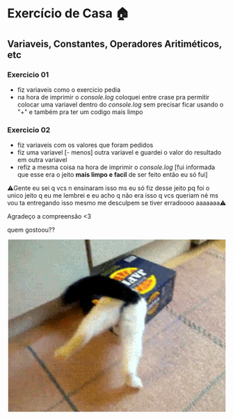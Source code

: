 # Exercício de Casa 🏠 

## Variaveis, Constantes, Operadores Aritiméticos, etc

### Exercicio 01

- fiz variaveis como o exercicio pedia
- na hora de imprimir o *console.log* coloquei entre crase pra permitir colocar uma variavel dentro do *console.log* sem precisar ficar usando o "+" e também pra ter um codigo mais limpo

### Exercicio 02

- fiz variaveis com os valores que foram pedidos
- fiz uma variavel [- menos] outra variavel e guardei o valor do resultado em outra variavel
- refiz a mesma coisa na hora de imprimir o *console.log* [fui informada que esse era o jeito **mais limpo e facil** de ser feito então eu só fui]

⚠️Gente eu sei q vcs n ensinaram isso ms eu só fiz desse jeito pq foi o unico jeito q eu me lembrei e eu acho q não era isso q vcs queriam né ms vou ta entregando isso mesmo me desculpem se tiver erradoooo aaaaaaa⚠️

Agradeço a compreensão <3

quem gostoou?? 

<div align ="center">
<img src="../gatinho%20da%20semana/giphy.gif" width="500">
</div>